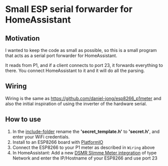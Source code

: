 # Small ESP serial forwarder for HomeAssistant

## Motivation
I wanted to keep the code as small as possible, so this is a small program that
acts as a serial port forwarder for HomeAssistant.

It reads from P1, and if a client connects to port 23, it forwards everything to
there. You connect HomeAssistant to it and it will do all the parsing.

## Wiring
Wiring is the same as https://github.com/daniel-jong/esp8266_p1meter and also the initial inspiration of using the inverter of the hardware serial.

## How to use
1. In the [include-folder](./include) rename the **'secret_template.h'** to **'secret.h'**, and enter your WiFi credentials.
2. Install to an ESP8266 board with [PlatformIO](https://platformio.org)
3. Connect the ESP8266 to your P1 meter as described in `Wiring` above
4. In HomeAssistant: Add a new [DSMR Slimme Meter integration](https://www.home-assistant.io/integrations/dsmr/) of type Network and enter the IP/Hostname of your ESP8266 and use port 23

